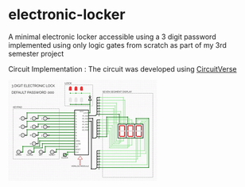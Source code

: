 # electronic-locker
A minimal electronic locker accessible using a 3 digit password implemented using only logic gates from scratch as part of my 3rd semester project

Circuit Implementation :
The circuit was developed using <a href=https://circuitverse.org/users/56458/projects/3-digit-electronic-locker target="_blank">CircuitVerse</a>

![](images/circuitverse.gif)
